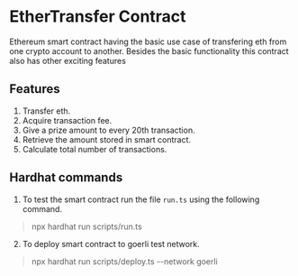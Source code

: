 # EtherTransfer Contract
Ethereum smart contract having the basic use case of transfering eth from one crypto account to another. Besides the basic functionality this contract also has other exciting features

## Features
1. Transfer eth.
2. Acquire transaction fee.
3. Give a prize amount to every 20th transaction.
4. Retrieve the amount stored in smart contract.
5. Calculate total number of transactions.

## Hardhat commands
1. To test the smart contract run the file `run.ts` using the following command.
> npx hardhat run scripts/run.ts
2. To deploy smart contract to goerli test network.
> npx hardhat run scripts/deploy.ts --network goerli